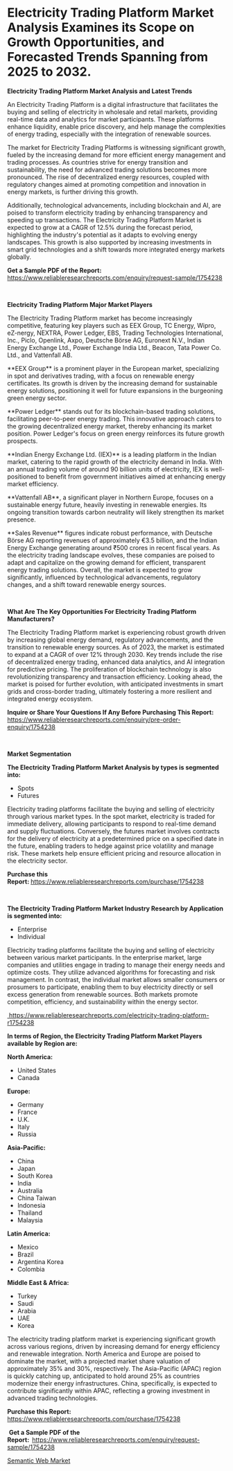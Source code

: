 <p><h1>Electricity Trading Platform Market Analysis Examines its Scope on Growth Opportunities, and Forecasted Trends Spanning from 2025 to 2032.</h1></p><p><strong>Electricity Trading Platform Market Analysis and Latest Trends</strong></p>
<p><p>An Electricity Trading Platform is a digital infrastructure that facilitates the buying and selling of electricity in wholesale and retail markets, providing real-time data and analytics for market participants. These platforms enhance liquidity, enable price discovery, and help manage the complexities of energy trading, especially with the integration of renewable sources. </p><p>The market for Electricity Trading Platforms is witnessing significant growth, fueled by the increasing demand for more efficient energy management and trading processes. As countries strive for energy transition and sustainability, the need for advanced trading solutions becomes more pronounced. The rise of decentralized energy resources, coupled with regulatory changes aimed at promoting competition and innovation in energy markets, is further driving this growth.</p><p>Additionally, technological advancements, including blockchain and AI, are poised to transform electricity trading by enhancing transparency and speeding up transactions. The Electricity Trading Platform Market is expected to grow at a CAGR of 12.5% during the forecast period, highlighting the industry's potential as it adapts to evolving energy landscapes. This growth is also supported by increasing investments in smart grid technologies and a shift towards more integrated energy markets globally.</p></p>
<p><strong>Get a Sample PDF of the Report:&nbsp;</strong> <a href="https://www.reliableresearchreports.com/enquiry/request-sample/1754238?utm_campaign=2734&utm_medium=2&utm_source=Github&utm_content=ia&utm_term=09032025&utm_id=electricity-trading-platform">https://www.reliableresearchreports.com/enquiry/request-sample/1754238</a></p>
<p>&nbsp;</p>
<p><strong>Electricity Trading Platform Major Market Players</strong></p>
<p><p>The Electricity Trading Platform market has become increasingly competitive, featuring key players such as EEX Group, TC Energy, Wipro, eZ-nergy, NEXTRA, Power Ledger, EBS, Trading Technologies International, Inc., Piclo, Openlink, Axpo, Deutsche Börse AG, Euronext N.V., Indian Energy Exchange Ltd., Power Exchange India Ltd., Beacon, Tata Power Co. Ltd., and Vattenfall AB.</p><p>**EEX Group** is a prominent player in the European market, specializing in spot and derivatives trading, with a focus on renewable energy certificates. Its growth is driven by the increasing demand for sustainable energy solutions, positioning it well for future expansions in the burgeoning green energy sector.</p><p>**Power Ledger** stands out for its blockchain-based trading solutions, facilitating peer-to-peer energy trading. This innovative approach caters to the growing decentralized energy market, thereby enhancing its market position. Power Ledger's focus on green energy reinforces its future growth prospects.</p><p>**Indian Energy Exchange Ltd. (IEX)** is a leading platform in the Indian market, catering to the rapid growth of the electricity demand in India. With an annual trading volume of around 90 billion units of electricity, IEX is well-positioned to benefit from government initiatives aimed at enhancing energy market efficiency.</p><p>**Vattenfall AB**, a significant player in Northern Europe, focuses on a sustainable energy future, heavily investing in renewable energies. Its ongoing transition towards carbon neutrality will likely strengthen its market presence.</p><p>**Sales Revenue** figures indicate robust performance, with Deutsche Börse AG reporting revenues of approximately €3.5 billion, and the Indian Energy Exchange generating around ₹500 crores in recent fiscal years. As the electricity trading landscape evolves, these companies are poised to adapt and capitalize on the growing demand for efficient, transparent energy trading solutions. Overall, the market is expected to grow significantly, influenced by technological advancements, regulatory changes, and a shift toward renewable energy sources.</p></p>
<p>&nbsp;</p>
<p><strong>What Are The Key Opportunities For Electricity Trading Platform Manufacturers?</strong></p>
<p><p>The Electricity Trading Platform market is experiencing robust growth driven by increasing global energy demand, regulatory advancements, and the transition to renewable energy sources. As of 2023, the market is estimated to expand at a CAGR of over 12% through 2030. Key trends include the rise of decentralized energy trading, enhanced data analytics, and AI integration for predictive pricing. The proliferation of blockchain technology is also revolutionizing transparency and transaction efficiency. Looking ahead, the market is poised for further evolution, with anticipated investments in smart grids and cross-border trading, ultimately fostering a more resilient and integrated energy ecosystem.</p></p>
<p><strong>Inquire or Share Your Questions If Any Before Purchasing This Report:</strong> <a href="https://www.reliableresearchreports.com/enquiry/pre-order-enquiry/1754238?utm_campaign=2734&utm_medium=2&utm_source=Github&utm_content=ia&utm_term=09032025&utm_id=electricity-trading-platform">https://www.reliableresearchreports.com/enquiry/pre-order-enquiry/1754238</a></p>
<p>&nbsp;</p>
<p><strong>Market Segmentation</strong></p>
<p><strong>The Electricity Trading Platform Market Analysis by types is segmented into:</strong></p>
<p><ul><li>Spots</li><li>Futures</li></ul></p>
<p><p>Electricity trading platforms facilitate the buying and selling of electricity through various market types. In the spot market, electricity is traded for immediate delivery, allowing participants to respond to real-time demand and supply fluctuations. Conversely, the futures market involves contracts for the delivery of electricity at a predetermined price on a specified date in the future, enabling traders to hedge against price volatility and manage risk. These markets help ensure efficient pricing and resource allocation in the electricity sector.</p></p>
<p><strong>Purchase this Report:&nbsp;</strong><a href="https://www.reliableresearchreports.com/purchase/1754238?utm_campaign=2734&utm_medium=2&utm_source=Github&utm_content=ia&utm_term=09032025&utm_id=electricity-trading-platform">https://www.reliableresearchreports.com/purchase/1754238</a></p>
<p>&nbsp;</p>
<p><strong>The Electricity Trading Platform Market Industry Research by Application is segmented into:</strong></p>
<p><ul><li>Enterprise</li><li>Individual</li></ul></p>
<p><p>Electricity trading platforms facilitate the buying and selling of electricity between various market participants. In the enterprise market, large companies and utilities engage in trading to manage their energy needs and optimize costs. They utilize advanced algorithms for forecasting and risk management. In contrast, the individual market allows smaller consumers or prosumers to participate, enabling them to buy electricity directly or sell excess generation from renewable sources. Both markets promote competition, efficiency, and sustainability within the energy sector.</p></p>
<p><a href="https://www.reliableresearchreports.com/electricity-trading-platform-r1754238?utm_campaign=2734&utm_medium=2&utm_source=Github&utm_content=ia&utm_term=09032025&utm_id=electricity-trading-platform">&nbsp;https://www.reliableresearchreports.com/electricity-trading-platform-r1754238</a></p>
<p><strong>In terms of Region, the Electricity Trading Platform Market Players available by Region are:</strong></p>
<p>
    <p> <strong> North America: </strong>
        <ul>
            <li>United States</li>
            <li>Canada</li>
        </ul>
        </p> 
    <p> <strong> Europe: </strong>
        <ul>
            <li>Germany</li>
            <li>France</li>
            <li>U.K.</li>
            <li>Italy</li>
            <li>Russia</li>
        </ul>
        </p> 
    <p> <strong> Asia-Pacific: </strong>
        <ul>
            <li>China</li>
            <li>Japan</li>
            <li>South Korea</li>
            <li>India</li>
            <li>Australia</li>
            <li>China Taiwan</li>
            <li>Indonesia</li>
            <li>Thailand</li>
            <li>Malaysia</li>
        </ul>
        </p> 
    <p> <strong> Latin America: </strong>
        <ul>
            <li>Mexico</li>
            <li>Brazil</li>
            <li>Argentina Korea</li>
            <li>Colombia</li>
        </ul>
        </p> 
    <p> <strong> Middle East & Africa: </strong>
        <ul>
            <li>Turkey</li>
            <li>Saudi</li>
            <li>Arabia</li>
            <li>UAE</li>
            <li>Korea</li>
        </ul>
    </p>
    </p>
<p><p>The electricity trading platform market is experiencing significant growth across various regions, driven by increasing demand for energy efficiency and renewable integration. North America and Europe are poised to dominate the market, with a projected market share valuation of approximately 35% and 30%, respectively. The Asia-Pacific (APAC) region is quickly catching up, anticipated to hold around 25% as countries modernize their energy infrastructures. China, specifically, is expected to contribute significantly within APAC, reflecting a growing investment in advanced trading technologies.</p></p>
<p><strong>Purchase this Report: </strong><a href="https://www.reliableresearchreports.com/purchase/1754238?utm_campaign=2734&utm_medium=2&utm_source=Github&utm_content=ia&utm_term=09032025&utm_id=electricity-trading-platform">https://www.reliableresearchreports.com/purchase/1754238</a></p>
<p>&nbsp;<strong>Get a Sample PDF of the Report:&nbsp;&nbsp;</strong><a href="https://www.reliableresearchreports.com/enquiry/request-sample/1754238?utm_campaign=2734&utm_medium=2&utm_source=Github&utm_content=ia&utm_term=09032025&utm_id=electricity-trading-platform">https://www.reliableresearchreports.com/enquiry/request-sample/1754238</a></p>
<p><strong></strong></p>
<p><p><a href="https://github.com/xanaanenkaly/Market-Research-Report-List-1/blob/main/semantic-web-market.md?utm_campaign=2734&utm_medium=2&utm_source=Github&utm_content=ia&utm_term=09032025&utm_id=electricity-trading-platform">Semantic Web Market</a></p></p>